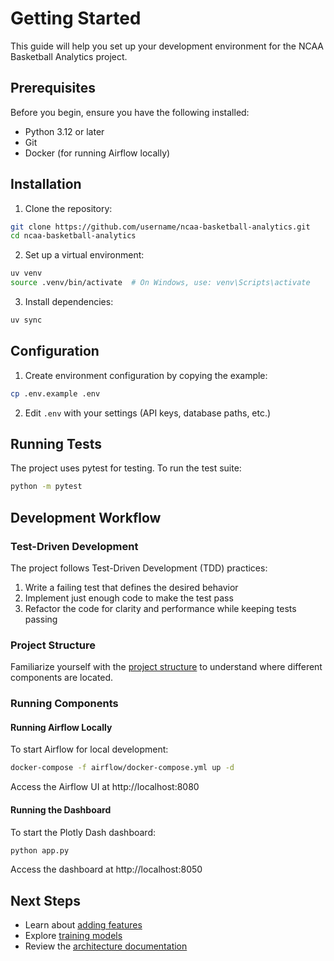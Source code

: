 # Getting Started

This guide will help you set up your development environment for the NCAA Basketball Analytics project.

## Prerequisites

Before you begin, ensure you have the following installed:

- Python 3.12 or later
- Git
- Docker (for running Airflow locally)

## Installation

1. Clone the repository:

```bash
git clone https://github.com/username/ncaa-basketball-analytics.git
cd ncaa-basketball-analytics
```

2. Set up a virtual environment:

```bash
uv venv
source .venv/bin/activate  # On Windows, use: venv\Scripts\activate
```

3. Install dependencies:

```bash
uv sync
```

## Configuration

1. Create environment configuration by copying the example:

```bash
cp .env.example .env
```

2. Edit `.env` with your settings (API keys, database paths, etc.)

## Running Tests

The project uses pytest for testing. To run the test suite:

```bash
python -m pytest
```

## Development Workflow

### Test-Driven Development

The project follows Test-Driven Development (TDD) practices:

1. Write a failing test that defines the desired behavior
2. Implement just enough code to make the test pass
3. Refactor the code for clarity and performance while keeping tests passing

### Project Structure

Familiarize yourself with the [project structure](../architecture/project-structure.md) to understand where different components are located.

### Running Components

#### Running Airflow Locally

To start Airflow for local development:

```bash
docker-compose -f airflow/docker-compose.yml up -d
```

Access the Airflow UI at http://localhost:8080

#### Running the Dashboard

To start the Plotly Dash dashboard:

```bash
python app.py
```

Access the dashboard at http://localhost:8050

## Next Steps

- Learn about [adding features](adding-features.md)
- Explore [training models](training-models.md)
- Review the [architecture documentation](../architecture/index.md)
